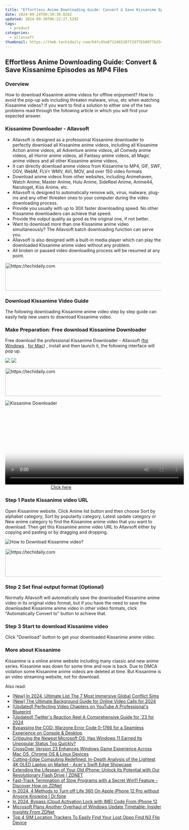 ```yaml
---
title: "Effortless Anime Downloading Guide: Convert & Save Kissanime Episodes as MP4 Files"
date: 2024-09-24T00:39:39.026Z
updated: 2024-09-30T06:22:27.529Z
tags:
  - product
categories:
  - allavsoft
thumbnail: https://thmb.techidaily.com/64fc45e8712465207f2977b50077b33434cfc78bbcc61824e624b36663dd238a.jpg
---
```


## Effortless Anime Downloading Guide: Convert & Save Kissanime Episodes as MP4 Files

### Overview

How to download Kissanime anime videos for offline enjoyment? How to avoid the pop-up ads including threaten malware, virus, etc when watching Kissanime videos? If you want to find a solution to either one of the two problems read through the following article in which you will find your expected answer.

### Kissanime Downloader - Allavsoft

* Allavsoft is designed as a professional Kissanime downloader to perfectly download all Kissanime anime videos, including all Kissanime Action anime videos, all Adventure anime videos, all Comedy anime videos, all Horror anime videos, all Fantasy anime videos, all Magic anime videos and all other Kissanime anime videos.
* It can directly download anime videos from Kissanime to MP4, GIF, SWF, OGV, WebM, FLV< WMV, AVI, MOV, and over 150 video formats
* Download anime videos from other websites, including Animehaven, Watch Anime, Master Anime, Hulu Anime, SideReel Anime, Anime44, Narutoget, Kiss Anime, etc.
* Allavsoft is designed to automatically remove ads, virus, malware, plug-ins and any other threaten ones to your computer during the video downloading process.
* Provide you usually with up to 30X faster downloading speed. No other Kissanime downloaders can achieve that speed.
* Provide the output quality as good as the original one, if not better.
* Want to download more than one Kissanime anime video simultaneously? The Allavsoft batch downloading function can serve you.
* Allavsoft is also designed with a built-in media player which can play the downloaded Kissanime anime video without any problem.
* All broken or paused video downloading process will be resumed at any point.

<!-- affiliate ads begin -->
<a href="https://aligracehair.sjv.io/c/5597632/1948909/19272" target="_top" id="1948909">
  <img src="//a.impactradius-go.com/display-ad/19272-1948909" border="0" alt="https://techidaily.com" width="728" height="90"/>
</a>
<img height="0" width="0" src="https://aligracehair.sjv.io/i/5597632/1948909/19272" style="position:absolute;visibility:hidden;" border="0" />
<!-- affiliate ads end -->

### Download Kissanime Video Guide

The following downloading Kissanime anime video step by step guide can easily help new users to download Kissanime video.

### Make Preparation: Free download Kissanime Downloader

Free download the professional Kissanime Downloader - Allavsoft ([for Windows](https://tools.techidaily.com/allavsoft/products/) , [for Mac](https://tools.techidaily.com/allavsoft/products/)) , install and then launch it, the following interface will pop up.

[![](https://www.allavsoft.com/how-to/../images/how-to/free-download-win.jpg)](https://tools.techidaily.com/allavsoft/products/) [![](https://www.allavsoft.com/how-to/../images/how-to/free-download-mac.jpg)](https://tools.techidaily.com/allavsoft/products/)

<!-- affiliate ads begin -->
<a href="https://aidotcom.pxf.io/c/5597632/2134500/19576" target="_top" id="2134500">
  <img src="//a.impactradius-go.com/display-ad/19576-2134500" border="0" alt="https://techidaily.com" width="600" height="90"/>
</a>
<img height="0" width="0" src="https://aidotcom.pxf.io/i/5597632/2134500/19576" style="position:absolute;visibility:hidden;" border="0" />
<!-- affiliate ads end -->

![Kissanime Downloader](https://www.allavsoft.com/how-to/../images/allavsoft/screen-shot-600.jpg)

<!-- affiliate ads begin -->
<span id="1983551">
					<video width="576" height="240" style="cursor:pointer"
           poster="//a.impactradius-go.com/display-clicktoplayimage/1983551.png"
           onclick="if(!this.playClicked){this.play();this.setAttribute('controls',true);this.playClicked=true;}">
	   <source src="//a.impactradius-go.com/display-ad/22993-1983551">
	   <img src="//a.impactradius-go.com/display-clicktoplayimage/1983551.png" style="border: none; height: 100%; width: 100%; object-fit: contain">
	</video>
	<div style="width:360px;text-align:center"><a href="javascript:window.open(decodeURIComponent('https%3A%2F%2Fhomestyler.sjv.io%2Fc%2F5597632%2F1983551%2F22993'), '_blank');void(0);">Click here</a></div>
</span>
<img height="0" width="0" src="https://imp.pxf.io/i/5597632/1983551/22993" style="position:absolute;visibility:hidden;" border="0" />
<!-- affiliate ads end -->

### Step 1 Paste Kissanime video URL

Open Kissanime website. Click Anime list button and then choose Sort by alphabet category, Sort by popularity category, Latest update category or New anime category to find the Kissanime anime video that you want to download. Then get this Kissanime anime video URL to Allavsoft either by copying and pasting or by dragging and dropping.

![How to Download Kissanime video?](https://www.allavsoft.com/how-to/../images/how-to/download-rtmp-video/download-rtmp-video.jpg)

<!-- affiliate ads begin -->
<a href="https://ursime.pxf.io/c/5597632/2136536/16384" target="_top" id="2136536">
  <img src="//a.impactradius-go.com/display-ad/16384-2136536" border="0" alt="https://techidaily.com" width="728" height="90"/>
</a>
<img height="0" width="0" src="https://ursime.pxf.io/i/5597632/2136536/16384" style="position:absolute;visibility:hidden;" border="0" />
<!-- affiliate ads end -->

### Step 2 Set final output format (Optional)

Normally Allavsoft will automatically save the downloaded Kissanime anime video in its original video format, but if you have the need to save the downloaded Kissanime anime video in other video formats, click "Automatically Convert to" button to achieve that.

### Step 3 Start to download Kissanime video

Click "Download" button to get your downloaded Kissanime anime video.

### More about Kissanime

Kissanime is a online anime website including many classic and new anime series. Kissanime was down for some time and now is back. Due to DMCA violation some Kissanime anime videos are deleted at time. But Kissanime is an video streaming website, not for download.

<ins class="adsbygoogle"
     style="display:block"
     data-ad-format="autorelaxed"
     data-ad-client="ca-pub-7571918770474297"
     data-ad-slot="1223367746"></ins>

<ins class="adsbygoogle"
     style="display:block"
     data-ad-client="ca-pub-7571918770474297"
     data-ad-slot="8358498916"
     data-ad-format="auto"
     data-full-width-responsive="true"></ins>

<span class="atpl-alsoreadstyle">Also read:</span>
<div><ul>
<li><a href="https://video-capture.techidaily.com/new-in-2024-ultimate-list-the-7-most-immersive-global-conflict-sims/"><u>[New] In 2024, Ultimate List The 7 Most Immersive Global Conflict Sims</u></a></li>
<li><a href="https://screen-recording.techidaily.com/new-the-ultimate-background-guide-for-online-video-calls-for-2024/"><u>[New] The Ultimate Background Guide for Online Video Calls for 2024</u></a></li>
<li><a href="https://extra-support.techidaily.com/updated-perfecting-video-chapters-on-youtube-a-professionals-blueprint/"><u>[Updated] Perfecting Video Chapters on YouTube A Professional's Blueprint</u></a></li>
<li><a href="https://twitter-videos.techidaily.com/updated-twitters-reaction-reel-a-comprehensive-guide-for-23-for-2024/"><u>[Updated] Twitter's Reaction Reel A Comprehensive Guide for '23 for 2024</u></a></li>
<li><a href="https://win-solutions.techidaily.com/bypassing-the-cod-warzone-error-code-0-1766-for-a-seamless-experience-on-console-and-desktop/"><u>Bypassing the COD: Warzone Error Code 0-1766 for a Seamless Experience on Console & Desktop</u></a></li>
<li><a href="https://win-advanced.techidaily.com/critiquing-the-newest-microsoft-os-has-windows-11-earned-its-unpopular-status-too-quickly/"><u>Critiquing the Newest Microsoft OS: Has Windows 11 Earned Its Unpopular Status Too Quickly?</u></a></li>
<li><a href="https://win-advanced.techidaily.com/crossover-version-23-enhances-windows-game-experience-across-mac-os-chrome-os-and-linux-devices/"><u>CrossOver Version 23 Enhances Windows Game Experience Across Mac OS, Chrome OS & Linux Devices</u></a></li>
<li><a href="https://win-advanced.techidaily.com/cutting-edge-computing-redefined-in-depth-analysis-of-the-lightest-4k-oled-laptop-on-market-acers-swift-edge-showcase/"><u>Cutting-Edge Computing Redefined: In-Depth Analysis of the Lightest 4K OLED Laptop on Market - Acer's Swift Edge Showcase</u></a></li>
<li><a href="https://win-advanced.techidaily.com/extending-the-lifespan-of-your-old-iphone-unlock-its-potential-with-our-revolutionary-flash-drive-zdnet/"><u>Extending the Lifespan of Your Old iPhone: Unlock Its Potential with Our Revolutionary Flash Drive | ZDNET</u></a></li>
<li><a href="https://win-advanced.techidaily.com/fast-track-termination-of-slow-programs-with-a-secret-win11-feature-discover-how-on-zdnet/"><u>Fast-Track Termination of Slow Programs with a Secret Win11 Feature - Discover How on ZDNet</u></a></li>
<li><a href="https://change-location.techidaily.com/in-2024-4-methods-to-turn-off-life-360-on-apple-iphone-12-pro-without-anyone-knowing-drfone-by-drfone-virtual-ios/"><u>In 2024, 4 Methods to Turn off Life 360 On Apple iPhone 12 Pro without Anyone Knowing | Dr.fone</u></a></li>
<li><a href="https://activate-lock.techidaily.com/in-2024-bypass-icloud-activation-lock-with-imei-code-from-iphone-12-by-drfone-ios/"><u>In 2024, Bypass iCloud Activation Lock with IMEI Code From iPhone 12</u></a></li>
<li><a href="https://win-advanced.techidaily.com/microsoft-plans-another-overhaul-of-windows-update-timetable-insider-insights-from-zdnet/"><u>Microsoft Plans Another Overhaul of Windows Update Timetable: Insider Insights From ZDNet</u></a></li>
<li><a href="https://unlock-android.techidaily.com/top-4-sim-location-trackers-to-easily-find-your-lost-oppo-find-n3-flip-device-by-drfone-android/"><u>Top 4 SIM Location Trackers To Easily Find Your Lost Oppo Find N3 Flip Device</u></a></li>
</ul></div>


